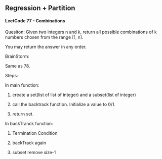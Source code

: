 ## Regression + Partition

#### LeetCode 77 - Combinations

Quesiton: Given two integers n and k, return all possible combinations of k numbers chosen from the range [1, n].

You may return the answer in any order.

BrainStorm: 

Same as 78. 

Steps:

In main function:

1. create a set(list of list of integer) and a subset(list of integer)

2. call the backtrack function. Initialize a value to 0/1.

3. return set.

In backTranck function:

1. Termination Condition

2. backTrack again

3. subset remove size-1
